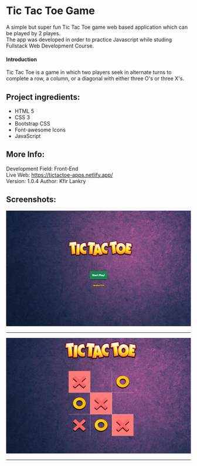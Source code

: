 # Tic Tac Toe Game
A simple but super fun Tic Tac Toe game web based application which can be played by 2 playes.  
The app was developed in order to practice Javascript while studing Fullstack Web Development Course. 

#### Introduction
Tic Tac Toe is a game in which two players seek in alternate turns to complete a row, a column, or a diagonal with either three O's or three X's.  

## Project ingredients:
* HTML 5  
* CSS 3  
* Bootstrap CSS  
* Font-awesome Icons  
* JavaScript  

## More Info:
Development Field: Front-End  
Live Web: https://tictactoe-apps.netlify.app/  
Version: 1.0.4 
Author: Kfir Lankry  

## Screenshots:  
![alt text](https://github.com/KfirLankry/TicTacToe-Game/blob/main/imgs/screenshot_1.jpg?raw=true) 
***
![alt text](https://github.com/KfirLankry/TicTacToe-Game/blob/main/imgs/screenshot__2.jpg?raw=true)  
***
